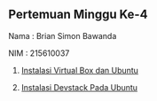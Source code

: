 ## Pertemuan Minggu Ke-4

Nama : Brian Simon Bawanda

NIM  : 215610037

1. [Instalasi Virtual Box dan Ubuntu](https://github.com/brianbwnd06/tekn-cloud-computing/blob/master/minggu-04/instal-virtualbox.md)

2. [Instalasi Devstack Pada Ubuntu](https://github.com/brianbwnd06/tekn-cloud-computing/blob/master/minggu-04/instalasi-devstack.md)

